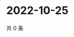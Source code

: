 # 2022-10-25

共 0 条

<!-- BEGIN WEIBO -->
<!-- 最后更新时间 Tue Oct 25 2022 21:48:51 GMT+0800 (China Standard Time) -->

<!-- END WEIBO -->
